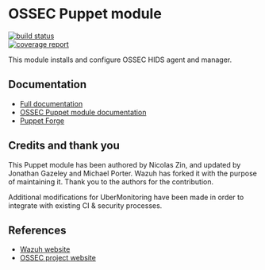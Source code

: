 # OSSEC Puppet module

[![build status](https://gitlab.ubermonitoring.com/puppet/ossec-puppet/badges/master/build.svg)](https://gitlab.ubermonitoring.com/puppet/ossec-puppet/commits/master)<br>
[![coverage report](https://gitlab.ubermonitoring.com/puppet/ossec-puppet/badges/master/coverage.svg)](https://gitlab.ubermonitoring.com/puppet/ossec-puppet/commits/master)

This module installs and configure OSSEC HIDS agent and manager.

## Documentation

- [Full documentation](http://documentation.wazuh.com)
- [OSSEC Puppet module documentation](http://documentation.wazuh.com/en/latest/ossec_puppet.html#ossec-puppet-module)
- [Puppet Forge](https://forge.puppetlabs.com/wazuh/ossec)

## Credits and thank you

This Puppet module has been authored by Nicolas Zin, and updated by Jonathan Gazeley and Michael Porter. Wazuh has forked it with the purpose of maintaining it. Thank you to the authors for the contribution.

Additional modifications for UberMonitoring have been made in order to integrate with existing CI & security processes.

## References

- [Wazuh website](http://wazuh.com)
- [OSSEC project website](http://ossec.github.io)
